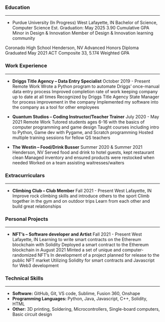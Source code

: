 ### Education
---
- Purdue University (In Progress)  West Lafayette, IN    Bachelor of Science, Computer Science			               Est. Graduation: May 2025
3.90 Cumulative GPA
Minor in Design & Innovation
Member of Design & Innovation learning community

Coronado High School				              	             		   		   Henderson, NV
Advanced Honors Diploma					        Graduated May 2021
ACT Composite 33, 5.174 Weighted GPA

### Work Experience
---
- **Driggs Title Agency  –  Data Entry Specialist** 
October 2019 - Present Remote Work
Wrote a Python program to automate Driggs’ once-manual data entry process 
Improved completion rate of work keeping company up to date at all times
Recognized by Driggs Title Agency State Manager for process improvement in the company
Implemented my software into the company as a tool for other employees

- **Quantum Studios – Coding Instructor/Teacher Trainer**	July 2020 - May 2021	      	       Remote Work
Tutored students ages 6-16  with the basics of computer programming and game design
Taught courses including intro to Python, Game dev with Pygame, and Scratch programming
Hosted multiple training sessions for fellow QS teachers

- **The Westin – Food/Drink Busser** 			        Summer 2020 & Summer 2021	  	    Henderson, NV
Served food and drink to hotel guests, kept restaurant clean
Managed inventory and ensured products were restocked when needed
Worked on a team assisting waitresses/waiters

### Extracurriculars
---
- **Climbing Club – Club Member**				Fall 2021 - Present      	               West Lafayette, IN
Improve rock climbing skills and introduce others to the sport
Climb together in the gym and on outdoor trips
Learn from each other and build great relationships

### Personal Projects
---
- **NFT’s – Software developer and Artist**			Fall 2021 - Present	               West Lafayette, IN
Learning to write smart contracts on the Ethereum blockchain with Solidity
Deployed a smart contract to the Ethereum blockchain in August 2021 
Minted a set of unique and computer-randomized NFT’s
In development of a project planned for release to the public NFT market
Utilizing Solidity for smart contracts and Javascript for Web3 development

### Technical Skills
---
- **Software:** GitHub, Git, VS code, Sublime, Fusion 360, Onshape 
- **Programming Languages:** Python, Java, Javascript, C++, Solidity, HTML
- **Other:** 3D printing, Soldering, Microcontrollers, Single-board computers, Basic circuit design
